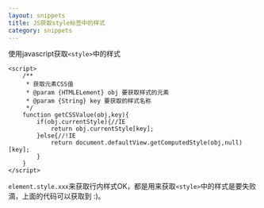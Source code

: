 ```yaml
---
layout: snippets
title: JS获取style标签中的样式
category: snippets
---
```


使用javascript获取`<style>`中的样式

    <script>
        /**
         * 获取元素CSS值
         * @param {HTMLELement} obj 要获取样式的元素
         * @param {String} key 要获取的样式名称
         */
        function getCSSValue(obj,key){
      		if(obj.currentStyle){//IE
      			return obj.currentStyle[key];	
      		}else{//!IE
      			return document.defaultView.getComputedStyle(obj,null)[key];
      		}
      	}
    </script>
    
`element.style.xxx`来获取行内样式OK，都是用来获取`<style>`中的样式是要失败滴，上面的代码可以获取到 :)。
